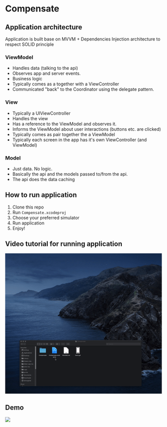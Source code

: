 # Compensate

## Application architecture
Application is built base on MVVM + Dependencies Injection architecture to respect SOLID principle

### ViewModel 
- Handles data (talking to the api)
- Observes app and server events.
- Business logic
- Typically comes as a together with a ViewController
- Communicated "back" to the Coordinator using the delegate pattern.
### View
- Typically a UIViewController
- Handles the view
- Has a reference to the ViewModel and observes it.
- Informs the ViewModel about user interactions (buttons etc. are clicked)
- Typically comes as pair together the a ViewModel
- Typically each screen in the app has it's own ViewController (and ViewModel)
### Model
- Just data. No logic.
- Basically the api and the models passed to/from the api.
- The api does the data caching

## How to run application
1. Clone this repo
2. Run `Compensate.xcodeproj`
3. Choose your preferred simulator
4. Run application
5. Enjoy!

## Video tutorial for running application
![](Tutorial.gif)

## Demo
![](Demo.gif)
